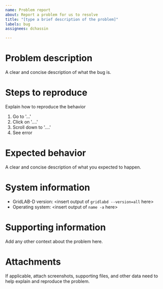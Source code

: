 ```yaml
---
name: Problem report
about: Report a problem for us to resolve
title: "[type a brief description of the problem]"
labels: bug
assignees: dchassin

---
```


# Problem description
A clear and concise description of what the bug is.

# Steps to reproduce
Explain how to reproduce the behavior
1. Go to '...'
2. Click on '....'
3. Scroll down to '....'
4. See error

# Expected behavior
A clear and concise description of what you expected to happen.

# System information
* GridLAB-D version: <insert output of `gridlabd --version=all` here>
* Operating system: <insert output of `name -a` here>

# Supporting information
Add any other context about the problem here.

# Attachments
If applicable, attach screenshots, supporting files, and other data need to help explain and reproduce the problem.
